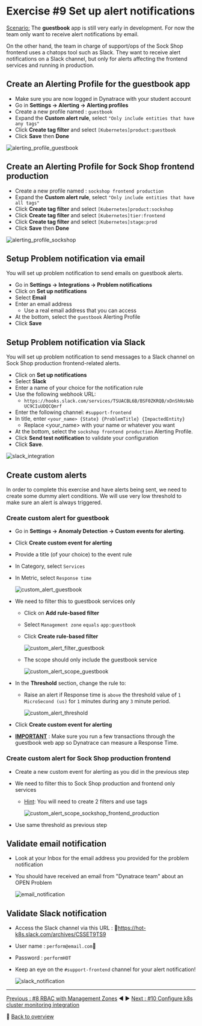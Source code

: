 # Exercise #9 Set up alert notifications

<u>Scenario:</u> The <b>guestbook</b> app is still very early in development. For now the team only want to receive alert notifications by email. 

On the other hand, the team in charge of support/ops of the Sock Shop frontend uses a chatops tool such as Slack. They want to receive alert notifications on a Slack channel, but only for alerts affecting the frontend services and running in production.

## Create an Alerting Profile for the guestbook app

- Make sure you are now logged in Dynatrace with your student account
- Go in <b>Settings -> Alerting -> Alerting profiles</b>
- Create a new profile named : `guestbook`
- Expand the <b>Custom alert rule</b>, select `"Only include entities that have any tags"`
- Click <b>Create tag filter</b> and select `[Kubernetes]product:guestbook` 
- Click <b>Save</b> then <b>Done</b>

![alerting_profile_guestbook](assets/alerting_profile_guestbook.png)

## Create an Alerting Profile for Sock Shop frontend production

- Create a new profile named : `sockshop frontend production`
- Expand the <b>Custom alert rule</b>, select `"Only include entities that have all tags"`
- Click <b>Create tag filter</b> and select `[Kubernetes]product:sockshop`
- Click <b>Create tag filter</b> and select `[Kubernetes]tier:frontend`
- Click <b>Create tag filter</b> and select `[Kubernetes]stage:prod`
- Click <b>Save</b> then <b>Done</b>

![alerting_profile_sockshop](assets/alerting_profile_sockshop.png)

## Setup Problem notification via email

You will set up problem notification to send emails on guestbook alerts.

- Go in <b>Settings -> Integrations -> Problem notifications</b> 
- Click on <b>Set up notifications</b> 
- Select <b>Email</b>
- Enter an email address
  - Use a real email address that you can access 
- At the bottom, select the `guestbook` Alerting Profile
- Click <b>Save</b>

## Setup Problem notification via Slack

You will set up problem notification to send messages to a Slack channel on Sock Shop production frontend-related alerts.

- Click on <b>Set up notifications</b> 
- Select <b>Slack</b>
- Enter a name of your choice for the notification rule
- Use the following webhook URL:
  - `https://hooks.slack.com/services/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`
- Enter the following channel: `#support-frontend`
- In title, enter `<your_name> {State} {ProblemTitle} {ImpactedEntity}`
  - Replace <your_name> with your name or whatever you want
- At the bottom, select the `sockshop frontend production` Alerting Profile.
- Click <b>Send test notification</b> to validate your configuration 
- Click <b>Save</b>.

![slack_integration](assets/slack_integration.png)

## Create custom alerts

In order to complete this exercise and have alerts being sent, we need to create some dummy alert conditions. We will use very low threshold to make sure an alert is always triggered.

### Create custom alert for guestbook

- Go in <b>Settings -> Anomaly Detection -> Custom events for alerting</b>.
- Click <b>Create custom event for alerting</b>
- Provide a title (of your choice) to the event rule
- In Category, select `Services`
- In Metric, select `Response time`
  
    ![custom_alert_guestbook](assets/custom_alert_guestbook.png)

- We need to filter this to guestbook services only
  - Click on <b>Add rule-based filter</b>
  - Select `Management zone` `equals` `app:guestbook`
  - Click <b>Create rule-based filter</b>

    ![custom_alert_filter_guestbook](assets/custom_alert_filter_guestbook.png)

  - The scope should only include the guestbook service

    ![custom_alert_scope_guestbook](assets/custom_alert_scope_guestbook.png)

- In the <b>Threshold</b> section, change the rule to:
  - Raise an alert if Response time is `above` the threshold value of `1` `MicroSecond (us)` for `1` minutes during any `3` minute period.

    ![custom_alert_threshold](assets/custom_alert_threshold.png)

- Click <b>Create custom event for alerting</b>
- <b><u>IMPORTANT</b></u> : Make sure you run a few transactions through the guestbook web app so Dynatrace can measure a Response Time.</b>

### Create custom alert for Sock Shop production frontend

- Create a new custom event for alerting as you did in the previous step
- We need to filter this to Sock Shop production and frontend only services
  - <u>Hint</u>: You will need to create 2 filters and use tags

    ![custom_alert_scope_sockshop_frontend_production](assets/custom_alert_scope_sockshop_frontend_production.png)
  
- Use same threshold as previous step

## Validate email notification

- Look at your Inbox for the email address you provided for the problem notification
- You should have received an email from "Dynatrace team" about an OPEN Problem

    ![email_notification](assets/email_notification.png)
  
## Validate Slack notification

- Access the Slack channel via this URL : https://hot-k8s.slack.com/archives/CSSET9TS9 
- User name : `perform@email.com`
- Password : `performHOT`
- Keep an eye on the `#support-frontend` channel for your alert notification!

    ![slack_notification](assets/slack_notification.png)

---

[Previous : #8 RBAC with Management Zones](../08_RBAC_with_Management_Zones) :arrow_backward: :arrow_forward: [Next : #10 Configure k8s cluster monitoring integration](../09_Set_up_alert_notifications)

:arrow_up_small: [Back to overview](../)